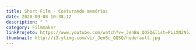 ```yaml
---
title: Short Film - Costurando memórias
date: 2020-09-08 10:38:12
description: " "
category: Filmmaker
linkProjeto: https://www.youtube.com/watch?v=_JenBu_QQSQ&list=PLiXN2N5J9HrhYCwo8g7IYpWiNYIBg5tF-&index=2&t=0s&ab_channel=ElionQuintiliano
thumbnail: http://i3.ytimg.com/vi/_JenBu_QQSQ/hqdefault.jpg
---
```

